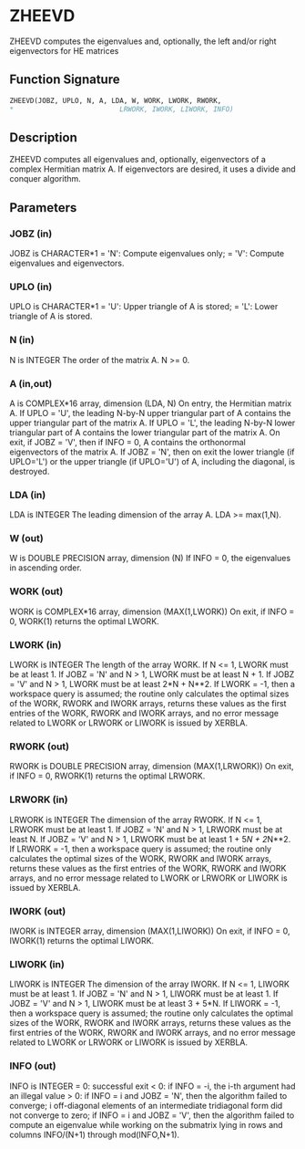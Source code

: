 # ZHEEVD

ZHEEVD computes the eigenvalues and, optionally, the left and/or right eigenvectors for HE matrices

## Function Signature

```fortran
ZHEEVD(JOBZ, UPLO, N, A, LDA, W, WORK, LWORK, RWORK,
*                          LRWORK, IWORK, LIWORK, INFO)
```

## Description


 ZHEEVD computes all eigenvalues and, optionally, eigenvectors of a
 complex Hermitian matrix A.  If eigenvectors are desired, it uses a
 divide and conquer algorithm.


## Parameters

### JOBZ (in)

JOBZ is CHARACTER*1 = 'N': Compute eigenvalues only; = 'V': Compute eigenvalues and eigenvectors.

### UPLO (in)

UPLO is CHARACTER*1 = 'U': Upper triangle of A is stored; = 'L': Lower triangle of A is stored.

### N (in)

N is INTEGER The order of the matrix A. N >= 0.

### A (in,out)

A is COMPLEX*16 array, dimension (LDA, N) On entry, the Hermitian matrix A. If UPLO = 'U', the leading N-by-N upper triangular part of A contains the upper triangular part of the matrix A. If UPLO = 'L', the leading N-by-N lower triangular part of A contains the lower triangular part of the matrix A. On exit, if JOBZ = 'V', then if INFO = 0, A contains the orthonormal eigenvectors of the matrix A. If JOBZ = 'N', then on exit the lower triangle (if UPLO='L') or the upper triangle (if UPLO='U') of A, including the diagonal, is destroyed.

### LDA (in)

LDA is INTEGER The leading dimension of the array A. LDA >= max(1,N).

### W (out)

W is DOUBLE PRECISION array, dimension (N) If INFO = 0, the eigenvalues in ascending order.

### WORK (out)

WORK is COMPLEX*16 array, dimension (MAX(1,LWORK)) On exit, if INFO = 0, WORK(1) returns the optimal LWORK.

### LWORK (in)

LWORK is INTEGER The length of the array WORK. If N <= 1, LWORK must be at least 1. If JOBZ = 'N' and N > 1, LWORK must be at least N + 1. If JOBZ = 'V' and N > 1, LWORK must be at least 2*N + N**2. If LWORK = -1, then a workspace query is assumed; the routine only calculates the optimal sizes of the WORK, RWORK and IWORK arrays, returns these values as the first entries of the WORK, RWORK and IWORK arrays, and no error message related to LWORK or LRWORK or LIWORK is issued by XERBLA.

### RWORK (out)

RWORK is DOUBLE PRECISION array, dimension (MAX(1,LRWORK)) On exit, if INFO = 0, RWORK(1) returns the optimal LRWORK.

### LRWORK (in)

LRWORK is INTEGER The dimension of the array RWORK. If N <= 1, LRWORK must be at least 1. If JOBZ = 'N' and N > 1, LRWORK must be at least N. If JOBZ = 'V' and N > 1, LRWORK must be at least 1 + 5*N + 2*N**2. If LRWORK = -1, then a workspace query is assumed; the routine only calculates the optimal sizes of the WORK, RWORK and IWORK arrays, returns these values as the first entries of the WORK, RWORK and IWORK arrays, and no error message related to LWORK or LRWORK or LIWORK is issued by XERBLA.

### IWORK (out)

IWORK is INTEGER array, dimension (MAX(1,LIWORK)) On exit, if INFO = 0, IWORK(1) returns the optimal LIWORK.

### LIWORK (in)

LIWORK is INTEGER The dimension of the array IWORK. If N <= 1, LIWORK must be at least 1. If JOBZ = 'N' and N > 1, LIWORK must be at least 1. If JOBZ = 'V' and N > 1, LIWORK must be at least 3 + 5*N. If LIWORK = -1, then a workspace query is assumed; the routine only calculates the optimal sizes of the WORK, RWORK and IWORK arrays, returns these values as the first entries of the WORK, RWORK and IWORK arrays, and no error message related to LWORK or LRWORK or LIWORK is issued by XERBLA.

### INFO (out)

INFO is INTEGER = 0: successful exit < 0: if INFO = -i, the i-th argument had an illegal value > 0: if INFO = i and JOBZ = 'N', then the algorithm failed to converge; i off-diagonal elements of an intermediate tridiagonal form did not converge to zero; if INFO = i and JOBZ = 'V', then the algorithm failed to compute an eigenvalue while working on the submatrix lying in rows and columns INFO/(N+1) through mod(INFO,N+1).

